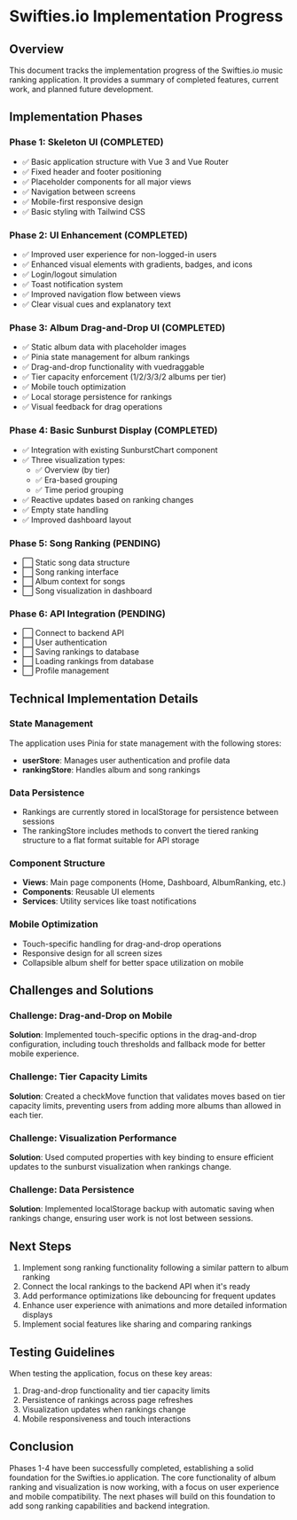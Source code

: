 # Swifties.io Implementation Progress

## Overview
This document tracks the implementation progress of the Swifties.io music ranking application. It provides a summary of completed features, current work, and planned future development.

## Implementation Phases

### Phase 1: Skeleton UI (COMPLETED)
- ✅ Basic application structure with Vue 3 and Vue Router
- ✅ Fixed header and footer positioning
- ✅ Placeholder components for all major views
- ✅ Navigation between screens
- ✅ Mobile-first responsive design
- ✅ Basic styling with Tailwind CSS

### Phase 2: UI Enhancement (COMPLETED)
- ✅ Improved user experience for non-logged-in users
- ✅ Enhanced visual elements with gradients, badges, and icons
- ✅ Login/logout simulation
- ✅ Toast notification system
- ✅ Improved navigation flow between views
- ✅ Clear visual cues and explanatory text

### Phase 3: Album Drag-and-Drop UI (COMPLETED)
- ✅ Static album data with placeholder images
- ✅ Pinia state management for album rankings
- ✅ Drag-and-drop functionality with vuedraggable
- ✅ Tier capacity enforcement (1/2/3/3/2 albums per tier)
- ✅ Mobile touch optimization
- ✅ Local storage persistence for rankings
- ✅ Visual feedback for drag operations

### Phase 4: Basic Sunburst Display (COMPLETED)
- ✅ Integration with existing SunburstChart component
- ✅ Three visualization types:
  - ✅ Overview (by tier)
  - ✅ Era-based grouping
  - ✅ Time period grouping
- ✅ Reactive updates based on ranking changes
- ✅ Empty state handling
- ✅ Improved dashboard layout

### Phase 5: Song Ranking (PENDING)
- ⬜ Static song data structure
- ⬜ Song ranking interface
- ⬜ Album context for songs
- ⬜ Song visualization in dashboard

### Phase 6: API Integration (PENDING)
- ⬜ Connect to backend API
- ⬜ User authentication
- ⬜ Saving rankings to database
- ⬜ Loading rankings from database
- ⬜ Profile management

## Technical Implementation Details

### State Management
The application uses Pinia for state management with the following stores:
- **userStore**: Manages user authentication and profile data
- **rankingStore**: Handles album and song rankings

### Data Persistence
- Rankings are currently stored in localStorage for persistence between sessions
- The rankingStore includes methods to convert the tiered ranking structure to a flat format suitable for API storage

### Component Structure
- **Views**: Main page components (Home, Dashboard, AlbumRanking, etc.)
- **Components**: Reusable UI elements
- **Services**: Utility services like toast notifications

### Mobile Optimization
- Touch-specific handling for drag-and-drop operations
- Responsive design for all screen sizes
- Collapsible album shelf for better space utilization on mobile

## Challenges and Solutions

### Challenge: Drag-and-Drop on Mobile
**Solution**: Implemented touch-specific options in the drag-and-drop configuration, including touch thresholds and fallback mode for better mobile experience.

### Challenge: Tier Capacity Limits
**Solution**: Created a checkMove function that validates moves based on tier capacity limits, preventing users from adding more albums than allowed in each tier.

### Challenge: Visualization Performance
**Solution**: Used computed properties with key binding to ensure efficient updates to the sunburst visualization when rankings change.

### Challenge: Data Persistence
**Solution**: Implemented localStorage backup with automatic saving when rankings change, ensuring user work is not lost between sessions.

## Next Steps

1. Implement song ranking functionality following a similar pattern to album ranking
2. Connect the local rankings to the backend API when it's ready
3. Add performance optimizations like debouncing for frequent updates
4. Enhance user experience with animations and more detailed information displays
5. Implement social features like sharing and comparing rankings

## Testing Guidelines

When testing the application, focus on these key areas:
1. Drag-and-drop functionality and tier capacity limits
2. Persistence of rankings across page refreshes
3. Visualization updates when rankings change
4. Mobile responsiveness and touch interactions

## Conclusion
Phases 1-4 have been successfully completed, establishing a solid foundation for the Swifties.io application. The core functionality of album ranking and visualization is now working, with a focus on user experience and mobile compatibility. The next phases will build on this foundation to add song ranking capabilities and backend integration.
